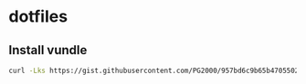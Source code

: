 # dotfiles

## Install vundle

```sh
curl -Lks https://gist.githubusercontent.com/PG2000/957bd6c9b65b47055022899fe40570ba/raw/05842859f889912f973f5cbd42383f3df0ce5bd6/cfg-init | /bin/zsh
```
